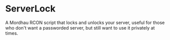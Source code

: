 # ServerLock
A Mordhau RCON script that locks and unlocks your server, useful for those who don't want a passworded server, but still want to use it privately at times.
